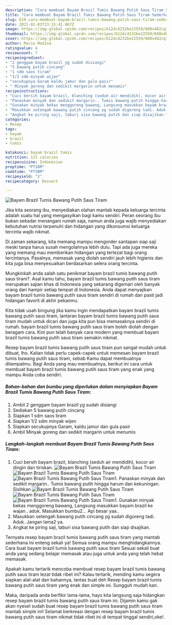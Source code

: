```yaml
---
description: "Cara membuat Bayam Brazil Tumis Bawang Putih Saus Tiram Sederhana Untuk Jualan"
title: "Cara membuat Bayam Brazil Tumis Bawang Putih Saus Tiram Sederhana Untuk Jualan"
slug: 619-cara-membuat-bayam-brazil-tumis-bawang-putih-saus-tiram-sederhana-untuk-jualan
date: 2021-02-03T23:15:41.867Z
image: https://img-global.cpcdn.com/recipes/b12dc4232be22559/680x482cq70/bayam-brazil-tumis-bawang-putih-saus-tiram-foto-resep-utama.jpg
thumbnail: https://img-global.cpcdn.com/recipes/b12dc4232be22559/680x482cq70/bayam-brazil-tumis-bawang-putih-saus-tiram-foto-resep-utama.jpg
cover: https://img-global.cpcdn.com/recipes/b12dc4232be22559/680x482cq70/bayam-brazil-tumis-bawang-putih-saus-tiram-foto-resep-utama.jpg
author: Mario Medina
ratingvalue: 4
reviewcount: 7
recipeingredient:
- "2 genggam bayam brazil yg sudah disiangi"
- "5 bawang putih cincang"
- "1 sdm saos tiram"
- "1/2 sdm minyak wijen"
- "secukupnya Garam kaldu jamur dan gula pasir"
- " Minyak goreng dan sedikit margarin untuk menumis"
recipeinstructions:
- "Cuci bersih bayam brazil, blanching (seduh air mendidih), kocor air dingin dan tiriskan."
- "Panaskan minyak dan sedikit margarin.. Tumis bawang putih hingga harum dan kekuningan. Sisihkan"
- "Gunakan minyak bekas menggoreng bawang, Langsung masukkan bayam brazil ke wajan.. aduk. Masukkan bumbu2... Api besar yaa.."
- "Masukkan setengah bawang putih cincang yg sudah digoreng tadi. Aduk. Jangan lama2 ya."
- "Angkat ke piring saji, taburi sisa bawang putih dan siap disajikan."
categories:
- Resep
tags:
- bayam
- brazil
- tumis

katakunci: bayam brazil tumis 
nutrition: 121 calories
recipecuisine: Indonesian
preptime: "PT16M"
cooktime: "PT30M"
recipeyield: "2"
recipecategory: Dessert

---
```



![Bayam Brazil Tumis Bawang Putih Saus Tiram](https://img-global.cpcdn.com/recipes/b12dc4232be22559/680x482cq70/bayam-brazil-tumis-bawang-putih-saus-tiram-foto-resep-utama.jpg)

Jika kita seorang ibu, menyediakan olahan mantab kepada keluarga tercinta adalah suatu hal yang mengasyikan bagi kamu sendiri. Peran seorang ibu bukan sekadar menangani rumah saja, namun anda juga wajib menyediakan kebutuhan nutrisi terpenuhi dan hidangan yang dikonsumsi keluarga tercinta wajib nikmat.

Di zaman  sekarang, kita memang mampu mengorder santapan siap saji meski tanpa harus susah mengolahnya lebih dulu. Tapi ada juga mereka yang memang mau memberikan hidangan yang terlezat bagi orang tercintanya. Pasalnya, memasak yang diolah sendiri jauh lebih higienis dan kita juga bisa menyesuaikan berdasarkan selera orang tercinta. 



Mungkinkah anda salah satu penikmat bayam brazil tumis bawang putih saus tiram?. Asal kamu tahu, bayam brazil tumis bawang putih saus tiram merupakan sajian khas di Indonesia yang sekarang digemari oleh banyak orang dari hampir setiap tempat di Indonesia. Anda dapat menyajikan bayam brazil tumis bawang putih saus tiram sendiri di rumah dan pasti jadi hidangan favorit di akhir pekanmu.

Kita tidak usah bingung jika kamu ingin mendapatkan bayam brazil tumis bawang putih saus tiram, lantaran bayam brazil tumis bawang putih saus tiram mudah untuk dicari dan juga kita pun bisa memasaknya sendiri di rumah. bayam brazil tumis bawang putih saus tiram boleh diolah dengan beragam cara. Kini pun telah banyak cara modern yang membuat bayam brazil tumis bawang putih saus tiram semakin nikmat.

Resep bayam brazil tumis bawang putih saus tiram pun sangat mudah untuk dibuat, lho. Kalian tidak perlu capek-capek untuk memesan bayam brazil tumis bawang putih saus tiram, sebab Kamu dapat membuatnya ditempatmu. Bagi Anda yang mau membuatnya, berikut ini cara untuk membuat bayam brazil tumis bawang putih saus tiram yang enak yang mampu Anda coba sendiri.

<!--inarticleads1-->

##### Bahan-bahan dan bumbu yang diperlukan dalam menyiapkan Bayam Brazil Tumis Bawang Putih Saus Tiram:

1. Ambil 2 genggam bayam brazil yg sudah disiangi
1. Sediakan 5 bawang putih cincang
1. Siapkan 1 sdm saos tiram
1. Siapkan 1/2 sdm minyak wijen
1. Siapkan secukupnya Garam, kaldu jamur dan gula pasir
1. Ambil  Minyak goreng dan sedikit margarin untuk menumis




<!--inarticleads2-->

##### Langkah-langkah membuat Bayam Brazil Tumis Bawang Putih Saus Tiram:

1. Cuci bersih bayam brazil, blanching (seduh air mendidih), kocor air dingin dan tiriskan.
<img src="https://img-global.cpcdn.com/steps/e0b08eb0c6a6c0bd/160x128cq70/bayam-brazil-tumis-bawang-putih-saus-tiram-langkah-memasak-1-foto.jpg" alt="Bayam Brazil Tumis Bawang Putih Saus Tiram"><img src="https://img-global.cpcdn.com/steps/73fc0cad9b18ccf8/160x128cq70/bayam-brazil-tumis-bawang-putih-saus-tiram-langkah-memasak-1-foto.jpg" alt="Bayam Brazil Tumis Bawang Putih Saus Tiram"><img src="https://img-global.cpcdn.com/steps/0d46d440d5b471f5/160x128cq70/bayam-brazil-tumis-bawang-putih-saus-tiram-langkah-memasak-1-foto.jpg" alt="Bayam Brazil Tumis Bawang Putih Saus Tiram">1. Panaskan minyak dan sedikit margarin.. Tumis bawang putih hingga harum dan kekuningan. Sisihkan
<img src="https://img-global.cpcdn.com/steps/25de7ac740c0318f/160x128cq70/bayam-brazil-tumis-bawang-putih-saus-tiram-langkah-memasak-2-foto.jpg" alt="Bayam Brazil Tumis Bawang Putih Saus Tiram"><img src="https://img-global.cpcdn.com/steps/99fb081a554c1345/160x128cq70/bayam-brazil-tumis-bawang-putih-saus-tiram-langkah-memasak-2-foto.jpg" alt="Bayam Brazil Tumis Bawang Putih Saus Tiram"><img src="https://img-global.cpcdn.com/steps/423fb745669a7d6b/160x128cq70/bayam-brazil-tumis-bawang-putih-saus-tiram-langkah-memasak-2-foto.jpg" alt="Bayam Brazil Tumis Bawang Putih Saus Tiram">1. Gunakan minyak bekas menggoreng bawang, Langsung masukkan bayam brazil ke wajan.. aduk. Masukkan bumbu2... Api besar yaa..
1. Masukkan setengah bawang putih cincang yg sudah digoreng tadi. Aduk. Jangan lama2 ya.
1. Angkat ke piring saji, taburi sisa bawang putih dan siap disajikan.




Ternyata resep bayam brazil tumis bawang putih saus tiram yang mantab sederhana ini enteng sekali ya! Semua orang mampu menghidangkannya. Cara buat bayam brazil tumis bawang putih saus tiram Sesuai sekali buat anda yang sedang belajar memasak atau juga untuk anda yang telah hebat memasak.

Apakah kamu tertarik mencoba membuat resep bayam brazil tumis bawang putih saus tiram lezat tidak ribet ini? Kalau tertarik, mending kamu segera siapkan alat-alat dan bahannya, lantas buat deh Resep bayam brazil tumis bawang putih saus tiram yang enak dan simple ini. Sungguh mudah kan. 

Maka, daripada anda berfikir lama-lama, hayo kita langsung saja hidangkan resep bayam brazil tumis bawang putih saus tiram ini. Dijamin kamu gak akan nyesel sudah buat resep bayam brazil tumis bawang putih saus tiram mantab simple ini! Selamat berkreasi dengan resep bayam brazil tumis bawang putih saus tiram nikmat tidak ribet ini di tempat tinggal sendiri,oke!.

